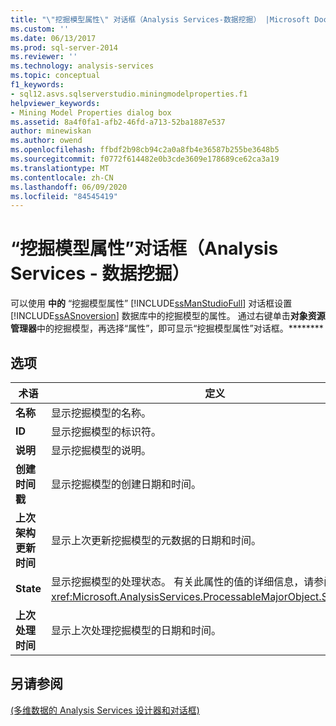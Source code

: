 ```yaml
---
title: "\"挖掘模型属性\" 对话框（Analysis Services-数据挖掘） |Microsoft Docs"
ms.custom: ''
ms.date: 06/13/2017
ms.prod: sql-server-2014
ms.reviewer: ''
ms.technology: analysis-services
ms.topic: conceptual
f1_keywords:
- sql12.asvs.sqlserverstudio.miningmodelproperties.f1
helpviewer_keywords:
- Mining Model Properties dialog box
ms.assetid: 8a4f0fa1-afb2-46fd-a713-52ba1887e537
author: minewiskan
ms.author: owend
ms.openlocfilehash: ffbdf2b98cb94c2a0a8fb4e36587b255be3648b5
ms.sourcegitcommit: f0772f614482e0b3cde3609e178689ce62ca3a19
ms.translationtype: MT
ms.contentlocale: zh-CN
ms.lasthandoff: 06/09/2020
ms.locfileid: "84545419"
---
```

# <a name="mining-model-properties-dialog-box-analysis-services---data-mining"></a>“挖掘模型属性”对话框（Analysis Services - 数据挖掘）
  可以使用 **中的** “挖掘模型属性” [!INCLUDE[ssManStudioFull](../includes/ssmanstudiofull-md.md)] 对话框设置 [!INCLUDE[ssASnoversion](../includes/ssasnoversion-md.md)] 数据库中的挖掘模型的属性。 通过右键单击**对象资源管理器**中的挖掘模型，再选择“属性”，即可显示“挖掘模型属性”对话框。********  
  
## <a name="options"></a>选项  
  
|术语|定义|  
|----------|----------------|  
|**名称**|显示挖掘模型的名称。|  
|**ID**|显示挖掘模型的标识符。|  
|**说明**|显示挖掘模型的说明。|  
|**创建时间戳**|显示挖掘模型的创建日期和时间。|  
|**上次架构更新时间**|显示上次更新挖掘模型的元数据的日期和时间。|  
|**State**|显示挖掘模型的处理状态。 有关此属性的值的详细信息，请参阅 <xref:Microsoft.AnalysisServices.ProcessableMajorObject.State%2A>。|  
|**上次处理时间**|显示上次处理挖掘模型的日期和时间。|  
  
## <a name="see-also"></a>另请参阅  
 [&#40;多维数据的 Analysis Services 设计器和对话框&#41;](analysis-services-designers-and-dialog-boxes-multidimensional-data.md)  
  
  
